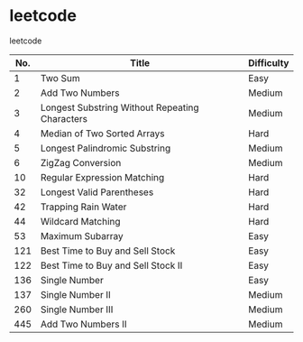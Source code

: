 # leetcode
leetcode

| No.  | Title | Difficulty |
| ---- | ----- | ------ |
|    1 | Two Sum | Easy |
|    2 | Add Two Numbers | Medium |
|    3 | Longest Substring Without Repeating Characters | Medium|
|    4 | Median of Two Sorted Arrays | Hard |
|    5 | Longest Palindromic Substring | Medium |
|    6 | ZigZag Conversion | Medium |
|   10 | Regular Expression Matching | Hard |
|   32 | Longest Valid Parentheses | Hard |
|   42 | Trapping Rain Water | Hard |
|   44 | Wildcard Matching | Hard |
|   53 | Maximum Subarray | Easy |
|  121 | Best Time to Buy and Sell Stock | Easy |
|  122 | Best Time to Buy and Sell Stock II | Easy |
|  136 | Single Number | Easy |
|  137 | Single Number II | Medium |
|  260 | Single Number III | Medium |
|  445 | Add Two Numbers II | Medium |